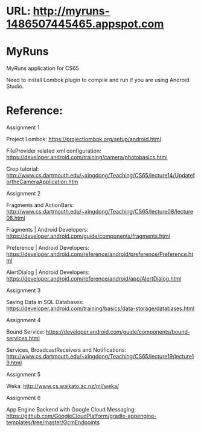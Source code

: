 # URL: http://myruns-1486507445465.appspot.com

# MyRuns

MyRuns application for CS65

Need to install Lombok plugin to compile and run if you are using Android Studio.

# Reference:

Assignment 1

  Project Lombok: https://projectlombok.org/setup/android.html
  
  FileProvider related xml configuration: https://developer.android.com/training/camera/photobasics.html
  
  Crop tutorial: http://www.cs.dartmouth.edu/~xingdong/Teaching/CS65/lecture14/UpdatefortheCameraApplication.htm
  
Assignment 2

  Fragments and ActionBars: http://www.cs.dartmouth.edu/~xingdong/Teaching/CS65/lecture08/lecture08.html
  
  Fragments | Android Developers: https://developer.android.com/guide/components/fragments.html
  
  Preference | Android Developers: https://developer.android.com/reference/android/preference/Preference.html
  
  AlertDialog | Android Developers: https://developer.android.com/reference/android/app/AlertDialog.html

Assignment 3

  Saving Data in SQL Databases: https://developer.android.com/training/basics/data-storage/databases.html

Assignment 4

  Bound Service: https://developer.android.com/guide/components/bound-services.html

  Services, BroadcastReceivers and Notifications: http://www.cs.dartmouth.edu/~xingdong/Teaching/CS65/lecture19/lecture19.html

Assignment 5

  Weka: http://www.cs.waikato.ac.nz/ml/weka/

Assignment 6

  App Engine Backend with Google Cloud Messaging: https://github.com/GoogleCloudPlatform/gradle-appengine-templates/tree/master/GcmEndpoints
